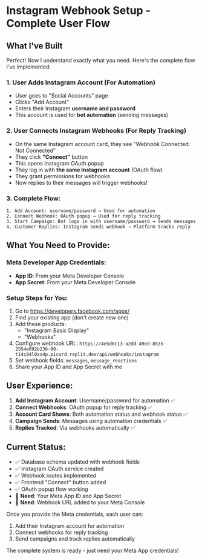 # Instagram Webhook Setup - Complete User Flow

## What I've Built

Perfect! Now I understand exactly what you need. Here's the complete flow I've implemented:

### 1. User Adds Instagram Account (For Automation)
- User goes to "Social Accounts" page
- Clicks "Add Account" 
- Enters their Instagram **username and password**
- This account is used for **bot automation** (sending messages)

### 2. User Connects Instagram Webhooks (For Reply Tracking)  
- On the same Instagram account card, they see "Webhook Connected: Not Connected"
- They click **"Connect"** button
- This opens Instagram OAuth popup
- They log in with **the same Instagram account** (OAuth flow)
- They grant permissions for webhooks
- Now replies to their messages will trigger webhooks!

### 3. Complete Flow:
```
1. Add Account: username/password → Used for automation
2. Connect Webhook: OAuth popup → Used for reply tracking
3. Start Campaign: Bot logs in with username/password → Sends messages
4. Customer Replies: Instagram sends webhook → Platform tracks reply
```

## What You Need to Provide:

### Meta Developer App Credentials:
- **App ID**: From your Meta Developer Console
- **App Secret**: From your Meta Developer Console  

### Setup Steps for You:
1. Go to https://developers.facebook.com/apps/
2. Find your existing app (don't create new one)
3. Add these products:
   - "Instagram Basic Display"
   - "Webhooks"
4. Configure webhook URL: `https://4e5d0c13-a2dd-49ed-8535-2554e092b236-00-t14c84l0xx4p.picard.replit.dev/api/webhooks/instagram`
5. Set webhook fields: `messages`, `message_reactions`
6. Share your App ID and App Secret with me

## User Experience:
1. **Add Instagram Account**: Username/password for automation ✅
2. **Connect Webhooks**: OAuth popup for reply tracking ✅  
3. **Account Card Shows**: Both automation status and webhook status ✅
4. **Campaign Sends**: Messages using automation credentials ✅
5. **Replies Tracked**: Via webhooks automatically ✅

## Current Status:
- ✅ Database schema updated with webhook fields
- ✅ Instagram OAuth service created
- ✅ Webhook routes implemented  
- ✅ Frontend "Connect" button added
- ✅ OAuth popup flow working
- 🔄 **Need**: Your Meta App ID and App Secret
- 🔄 **Need**: Webhook URL added to your Meta Console

Once you provide the Meta credentials, each user can:
1. Add their Instagram account for automation
2. Connect webhooks for reply tracking  
3. Send campaigns and track replies automatically

The complete system is ready - just need your Meta App credentials!